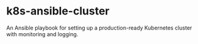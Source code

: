 # k8s-ansible-cluster
An Ansible playbook for setting up a production-ready Kubernetes cluster with monitoring and logging.
